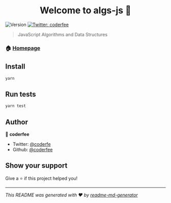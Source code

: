 <h1 align="center">Welcome to algs-js 👋</h1>
<p>
  <img alt="Version" src="https://img.shields.io/badge/version-1.0.0-blue.svg?cacheSeconds=2592000" />
  <a href="https://twitter.com/coderfe" target="_blank">
    <img alt="Twitter: coderfee" src="https://img.shields.io/twitter/follow/coderfee.svg?style=social" />
  </a>
</p>

> JavaScript Algorithms and Data Structures

### 🏠 [Homepage](https://github.com/coderfe/algs-js)

## Install

```sh
yarn
```

## Run tests

```sh
yarn test
```

## Author

👤 **coderfee**

- Twitter: [@coderfe](https://twitter.com/coderfe)
- Github: [@coderfee](https://github.com/coderfee)

## Show your support

Give a ⭐️ if this project helped you!

---

_This README was generated with ❤️ by [readme-md-generator](https://github.com/kefranabg/readme-md-generator)_
